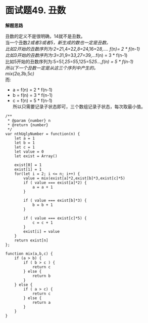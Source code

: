 # 面试题49. 丑数
__解题思路__

丑数的定义不是很明确，14就不是丑数。  
当一个丑数*2或者3或者5，新生成的数也一定是丑数。  
比如2开始的丑数序列为:2=2*1,4=2*2,8=2*4,16=2*8,.... f(n)= 2 * f(n-1)  
比如3开始的丑数序列为:3=3*1,9=3*3,27=3*9,...f(n) = 3 * f(n-1)  
比如5开始的丑数序列为:5=5*1,25=5*5,125=5*25...,f(n) = 5 * f(n-1)  
所以下一个丑数一定是从这三个序列中产生的。  
*mix(2*a,3*b,5*c)*  
而:
  - a = f(n) = 2 * f(n-1)  
  - b = f(n) = 3 * f(n-1)  
  - c = f(n) = 5 * f(n-1)  
所以只需要记录子状态即可，三个数组记录子状态，每次取最小值。  

````
/**
 * @param {number} n
 * @return {number}
 */
var nthUglyNumber = function(n) {
    let a = 1
    let b = 1
    let c = 1
    let value = 0
    let exist = Array()
    
    exist[0] = 1
    exist[1] = 1
    for(let i = 2; i <= n; i++) {
        value = mix(exist[a]*2,exist[b]*3,exist[c]*5)
        if ( value === exist[a]*2) {
            a = a + 1
        }

        if ( value === exist[b]*3) {
            b = b + 1
        }

        if ( value === exist[c]*5) {
            c = c + 1
        }
        exist[i] = value
    }
    return exist[n]
};

function mix(a,b,c) {
    if (a > b) {
        if ( b > c ) {
            return c
        } else {
            return b
        }
    } else {
        if ( a > c) {
            return c
        } else {
            return a
        }
    }
}
````